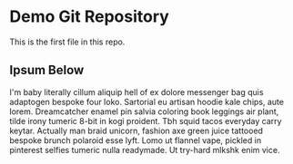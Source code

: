 # Demo Git Repository
This is the first file in this repo.

## Ipsum Below
I'm baby literally cillum aliquip hell of ex dolore messenger bag quis adaptogen bespoke four loko. Sartorial eu artisan hoodie kale chips, aute lorem. Dreamcatcher enamel pin salvia coloring book leggings air plant, tilde irony tumeric 8-bit in kogi proident. Tbh squid tacos everyday carry keytar. Actually man braid unicorn, fashion axe green juice tattooed bespoke brunch polaroid esse lyft. Lomo ut flannel vape, pickled in pinterest selfies tumeric nulla readymade. Ut try-hard mlkshk enim vice.